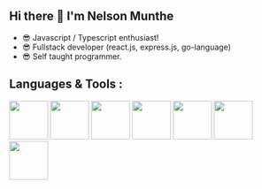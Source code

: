 ## Hi there 👋 I'm Nelson Munthe

- 😎 Javascript /  Typescript enthusiast!
- 😎 Fullstack developer (react.js, express.js, go-language) 
- 😎 Self taught programmer.

## Languages & Tools :
<div>
  <img src="https://raw.githubusercontent.com/danielcranney/readme-generator/main/public/icons/skills/typescript-colored.svg" width="70"/>
  <img src="https://raw.githubusercontent.com/danielcranney/readme-generator/main/public/icons/skills/javascript-colored.svg" width="70"/>
  <img src="https://raw.githubusercontent.com/danielcranney/readme-generator/main/public/icons/skills/react-colored.svg" width="70"/>
  <img src="https://raw.githubusercontent.com/danielcranney/readme-generator/main/public/icons/skills/nodejs-colored.svg" width="70"/>
  <img src="https://raw.githubusercontent.com/danielcranney/readme-generator/main/public/icons/skills/mysql-colored.svg" width="70"/>
  <img src="https://raw.githubusercontent.com/danielcranney/readme-generator/main/public/icons/skills/postgresql-colored.svg" width="70"/>
  <img src="https://djeqr6to3dedg.cloudfront.net/repo-logos/library/golang/live/logo-1720462202904.png" width="70"/>
</div>


<!--
**nelsonmunthe/nelsonmunthe** is a ✨ _special_ ✨ repository because its `README.md` (this file) appears on your GitHub profile.

Here are some ideas to get you started:

- 🔭 I’m currently working on ...
- 🌱 I’m currently learning ...
- 👯 I’m looking to collaborate on ...
- 🤔 I’m looking for help with ...
- 💬 Ask me about ...
- 📫 How to reach me: ...
- 😄 Pronouns: ...
- ⚡ Fun fact: ...
-->
